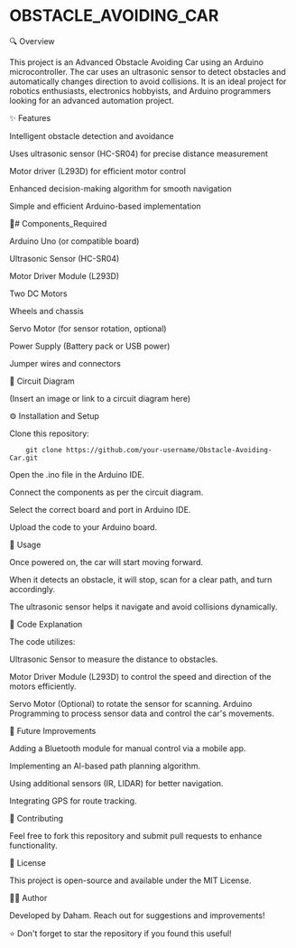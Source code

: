 # OBSTACLE_AVOIDING_CAR
🔍 Overview

This project is an Advanced Obstacle Avoiding Car using an Arduino microcontroller. The car uses an ultrasonic sensor to detect obstacles and automatically changes direction to avoid collisions. It is an ideal project for robotics enthusiasts, electronics hobbyists, and Arduino programmers looking for an advanced automation project.

✨ Features

Intelligent obstacle detection and avoidance

Uses ultrasonic sensor (HC-SR04) for precise distance measurement

Motor driver (L293D) for efficient motor control

Enhanced decision-making algorithm for smooth navigation

Simple and efficient Arduino-based implementation


🔧# Components_Required

Arduino Uno (or compatible board)

Ultrasonic Sensor (HC-SR04)

Motor Driver Module (L293D)

Two DC Motors

Wheels and chassis

Servo Motor (for sensor rotation, optional)

Power Supply (Battery pack or USB power)

Jumper wires and connectors


📡 Circuit Diagram

(Insert an image or link to a circuit diagram here)


⚙️ Installation and Setup

Clone this repository:

        git clone https://github.com/your-username/Obstacle-Avoiding-Car.git

Open the .ino file in the Arduino IDE.

Connect the components as per the circuit diagram.

Select the correct board and port in Arduino IDE.

Upload the code to your Arduino board.


🚀 Usage

Once powered on, the car will start moving forward.

When it detects an obstacle, it will stop, scan for a clear path, and turn accordingly.

The ultrasonic sensor helps it navigate and avoid collisions dynamically.


📝 Code Explanation

The code utilizes:

Ultrasonic Sensor to measure the distance to obstacles.

Motor Driver Module (L293D) to control the speed and direction of the motors efficiently.

Servo Motor (Optional) to rotate the sensor for scanning.
Arduino Programming to process sensor data and control the car's movements.


🔮 Future Improvements

Adding a Bluetooth module for manual control via a mobile app.

Implementing an AI-based path planning algorithm.

Using additional sensors (IR, LIDAR) for better navigation.

Integrating GPS for route tracking.


🤝 Contributing

Feel free to fork this repository and submit pull requests to enhance functionality.

📜 License

This project is open-source and available under the MIT License.

👨‍💻 Author

Developed by Daham. Reach out for suggestions and improvements!

⭐ Don't forget to star the repository if you found this useful!


